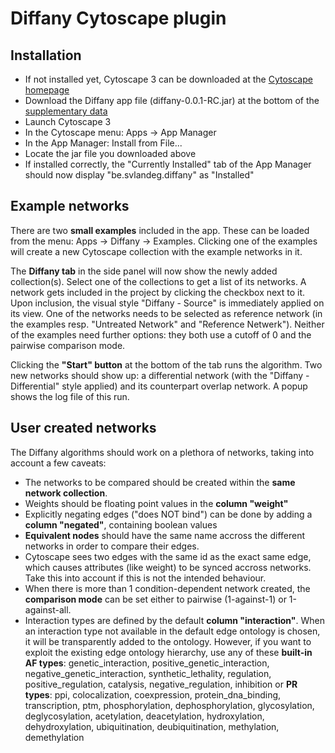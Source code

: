 # Diffany Cytoscape plugin ####
## Installation ####
 - If not installed yet, Cytoscape 3 can be downloaded at the [Cytoscape homepage][1]
 - Download the Diffany app file (diffany-0.0.1-RC.jar) at the bottom of the [supplementary data][2]
 - Launch Cytoscape 3
 - In the Cytoscape menu: Apps -> App Manager
 - In the App Manager: Install from File... 
 - Locate the jar file you downloaded above
 - If installed correctly, the "Currently Installed" tab of the App Manager should now display "be.svlandeg.diffany" as "Installed"
 
[1]: http://cytoscape.org/
[2]: http://bioinformatics.psb.ugent.be/supplementary_data/solan/diffany/

## Example networks ####
There are two **small examples** included in the app. These can be loaded from the menu: Apps -> Diffany -> Examples. 
Clicking one of the examples will create a new Cytoscape collection with the example networks in it.

The **Diffany tab** in the side panel will now show the newly added collection(s). Select one of the collections to get a list of its networks.
A network gets included in the project by clicking the checkbox next to it. Upon inclusion, the visual style "Diffany - Source" is immediately applied on its view.
One of the networks needs to be selected as reference network (in the examples resp. "Untreated Network" and "Reference Netwerk"). 
Neither of the examples need further options: they both use a cutoff of 0 and the pairwise comparison mode.

Clicking the **"Start" button** at the bottom of the tab runs the algorithm.
Two new networks should show up: a differential network (with the "Diffany - Differential" style applied) and its counterpart overlap network.
A popup shows the log file of this run.

## User created networks ####
The Diffany algorithms should work on a plethora of networks, taking into account a few caveats:
 - The networks to be compared should be created within the **same network collection**.
 - Weights should be floating point values in the **column "weight"**
 - Explicitly negating edges ("does NOT bind") can be done by adding a **column "negated"**, containing boolean values
 - **Equivalent nodes** should have the same name accross the different networks in order to compare their edges.
 - Cytoscape sees two edges with the same id as the exact same edge, which causes attributes (like weight) to be synced accross networks. 
Take this into account if this is not the intended behaviour.
 - When there is more than 1 condition-dependent network created, the **comparison mode** can be set either to pairwise (1-against-1) or 1-against-all.
 - Interaction types are defined by the default **column "interaction"**. When an interaction type not available in the default edge ontology is chosen, it will be transparently added to the ontology.
However, if you want to exploit the existing edge ontology hierarchy, use any of these **built-in AF types**:  genetic\_interaction, positive\_genetic\_interaction, negative\_genetic\_interaction, synthetic\_lethality, regulation, positive\_regulation, catalysis, negative_regulation, inhibition
 or **PR types**: ppi, colocalization, coexpression, protein\_dna\_binding, transcription, ptm, phosphorylation, dephosphorylation, glycosylation, deglycosylation, acetylation, deacetylation, hydroxylation, dehydroxylation, ubiquitination, deubiquitination, methylation, demethylation
